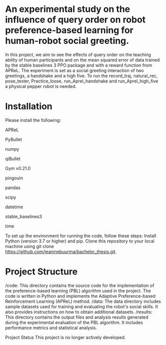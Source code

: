 # An experimental study on the influence of query order on robot preference-based learning for human-robot social greeting.

In this project, we aim to see the effects of query order on the teaching ability of human participants and on the mean squared error of data trained by the stable baselines 3 PPO package and with a reward function from APReL. The experiment is set as a social greeting interaction of two greetings, a handshake and a high five. To run the record_traj, natural_rec, pose_tester, Practice_loose, run_Aprel_handshake and run_Aprel_high_five a physical pepper robot is needed. 

# Installation
Please install the following:

APReL

PyBullet

numpy

qiBullet

Gym v0.21.0

pingouin

pandas

scipy

datetime

stable_baselines3

time


To set up the environment for running the code, follow these steps:
Install Python (version 3.7 or higher) and pip.
Clone this repository to your local machine using git clone https://github.com/jeaninebuurma/bachelor_thesis.git.


# Project Structure
/code: This directory contains the source code for the implementation of the preference-based learning (PBL) algorithm used in the project. The code is written in Python and implements the Adaptive Preference-based Reinforcement Learning (APReL) method.
/data: The data directory includes sample datasets used for training and evaluating the robot's social skills. It also provides instructions on how to obtain additional datasets.
/results: This directory contains the output files and analysis results generated during the experimental evaluation of the PBL algorithm. It includes performance metrics and statistical analysis.



Project Status
This project is no longer actively developed. 
